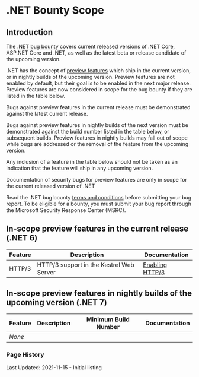 # .NET Bounty Scope

## Introduction

The [.NET bug bounty](https://www.microsoft.com/msrc/bounty-dot-net-core) covers current released versions of .NET Core, ASP.NET Core and .NET, as well as the latest beta or release candidate of the upcoming version.

.NET has the concept of [preview features](https://github.com/dotnet/designs/blob/main/accepted/2021/preview-features/preview-features.md) which ship in the current version, or in nightly builds of the upcoming version. Preview features are not enabled by default, but their goal is to be enabled in the next major release. Preview features are now considered in scope for the bug bounty if they are listed in the table below.

Bugs against preview features in the current release must be demonstrated against the latest current release.

Bugs against preview features in nightly builds of the next version must be demonstrated against the build number listed in the table below, or subsequent builds. Preview features in nightly builds may fall out of scope while bugs are addressed or the removal of the feature from the upcoming version.

Any inclusion of a feature in the table below should not be taken as an indication that the feature will ship in any upcoming version.

Documentation of security bugs for preview features are only in scope for the current released version of .NET

Read the .NET bug bounty [terms and conditions](https://www.microsoft.com/msrc/bounty-dot-net-core) before submitting your bug report. To be eligible for a bounty, you must submit your bug report through the Microsoft Security Response Center (MSRC).

## In-scope preview features in the current release (.NET 6)

| Feature | Description | Documentation |
|---------|-------------|---------------|
| HTTP/3 | HTTP/3 support in the Kestrel Web Server | [Enabling HTTP/3](https://learn.microsoft.com/aspnet/core/fundamentals/servers/kestrel/http3?view=aspnetcore-6.0) |

## In-scope preview features in nightly builds of the upcoming version (.NET 7)

| Feature | Description | Minimum Build Number | Documentation |
|---------|-------------|----------------------|---------------|
| *None*  ||||

### Page History

Last Updated: 2021-11-15 - Initial listing
